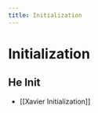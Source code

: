```yaml
---
title: Initialization
---
```


# Initialization

## He Init
- [[Xavier Initialization]]
















































































